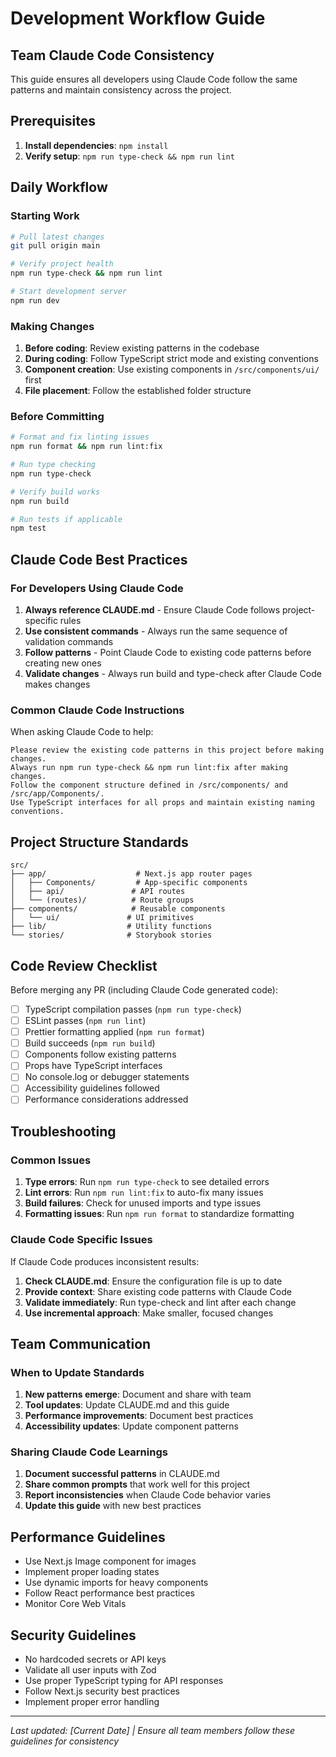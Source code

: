 # Development Workflow Guide

## Team Claude Code Consistency

This guide ensures all developers using Claude Code follow the same patterns and maintain consistency across the project.

## Prerequisites

1. **Install dependencies**: `npm install`
2. **Verify setup**: `npm run type-check && npm run lint`

## Daily Workflow

### Starting Work

```bash
# Pull latest changes
git pull origin main

# Verify project health
npm run type-check && npm run lint

# Start development server
npm run dev
```

### Making Changes

1. **Before coding**: Review existing patterns in the codebase
2. **During coding**: Follow TypeScript strict mode and existing conventions
3. **Component creation**: Use existing components in `/src/components/ui/` first
4. **File placement**: Follow the established folder structure

### Before Committing

```bash
# Format and fix linting issues
npm run format && npm run lint:fix

# Run type checking
npm run type-check

# Verify build works
npm run build

# Run tests if applicable
npm test
```

## Claude Code Best Practices

### For Developers Using Claude Code

1. **Always reference CLAUDE.md** - Ensure Claude Code follows project-specific rules
2. **Use consistent commands** - Always run the same sequence of validation commands
3. **Follow patterns** - Point Claude Code to existing code patterns before creating new ones
4. **Validate changes** - Always run build and type-check after Claude Code makes changes

### Common Claude Code Instructions

When asking Claude Code to help:

```
Please review the existing code patterns in this project before making changes.
Always run npm run type-check && npm run lint:fix after making changes.
Follow the component structure defined in /src/components/ and /src/app/Components/.
Use TypeScript interfaces for all props and maintain existing naming conventions.
```

## Project Structure Standards

```
src/
├── app/                    # Next.js app router pages
│   ├── Components/         # App-specific components
│   ├── api/               # API routes
│   └── (routes)/          # Route groups
├── components/            # Reusable components
│   └── ui/               # UI primitives
├── lib/                  # Utility functions
└── stories/              # Storybook stories
```

## Code Review Checklist

Before merging any PR (including Claude Code generated code):

- [ ] TypeScript compilation passes (`npm run type-check`)
- [ ] ESLint passes (`npm run lint`)
- [ ] Prettier formatting applied (`npm run format`)
- [ ] Build succeeds (`npm run build`)
- [ ] Components follow existing patterns
- [ ] Props have TypeScript interfaces
- [ ] No console.log or debugger statements
- [ ] Accessibility guidelines followed
- [ ] Performance considerations addressed

## Troubleshooting

### Common Issues

1. **Type errors**: Run `npm run type-check` to see detailed errors
2. **Lint errors**: Run `npm run lint:fix` to auto-fix many issues
3. **Build failures**: Check for unused imports and type issues
4. **Formatting issues**: Run `npm run format` to standardize formatting

### Claude Code Specific Issues

If Claude Code produces inconsistent results:

1. **Check CLAUDE.md**: Ensure the configuration file is up to date
2. **Provide context**: Share existing code patterns with Claude Code
3. **Validate immediately**: Run type-check and lint after each change
4. **Use incremental approach**: Make smaller, focused changes

## Team Communication

### When to Update Standards

1. **New patterns emerge**: Document and share with team
2. **Tool updates**: Update CLAUDE.md and this guide
3. **Performance improvements**: Document best practices
4. **Accessibility updates**: Update component patterns

### Sharing Claude Code Learnings

1. **Document successful patterns** in CLAUDE.md
2. **Share common prompts** that work well for this project
3. **Report inconsistencies** when Claude Code behavior varies
4. **Update this guide** with new best practices

## Performance Guidelines

- Use Next.js Image component for images
- Implement proper loading states
- Use dynamic imports for heavy components
- Follow React performance best practices
- Monitor Core Web Vitals

## Security Guidelines

- No hardcoded secrets or API keys
- Validate all user inputs with Zod
- Use proper TypeScript typing for API responses
- Follow Next.js security best practices
- Implement proper error handling

---

_Last updated: [Current Date] | Ensure all team members follow these guidelines for consistency_
